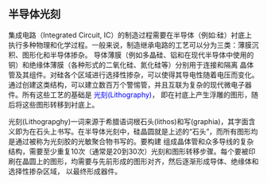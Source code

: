 半导体光刻
---
  集成电路（Integrated Circuit, IC）的制造过程需要在半导体（例如:硅）衬底上执行多种物理和化学过程。一般来说，制造继承电路的工艺可以分为三类：薄膜沉积、图形化和半导体掺杂。
导体薄膜（例如多晶硅、铝和在现代半导体中使用的铜）和绝缘体薄膜（各种形式的二氧化硅、氮化硅等）分别用于连接和隔离
晶体管及其组件。对硅各个区域进行选择性掺杂，可以使得其导电性随着电压而变化。通过创建这类结构，可以建立数百万个警惕管，并且互联为复杂的现代微电子器件。所有这些工艺的基础是
<span style="color: blue"> 光刻(Lithography)</span>，
即在衬底上产生浮雕的图形，随后将这些图形转移到衬底上。

   光刻(Lithograpghy)一词来源于希腊语词根石头(lithos)和写(graphia)，其字面含义即为在石头上书写。在半导体光刻中，硅晶圆就是上述的“石头”，而所有图形均是通过被称为光刻胶的光敏聚合物书写的。要构建
组成晶体管和众多导线的复杂结构，需要至少重复10次（通常是20到30次）光刻和图形转移步骤。每个要被印刷在晶圆上的图形，均需要与先前形成的图形对齐，然后逐渐形成导体、绝缘体和选择性掺杂区域，
以最终形成器件。
